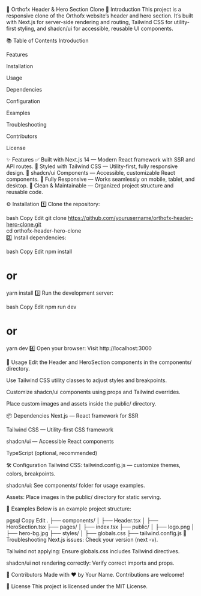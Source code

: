 📌 Orthofx Header & Hero Section Clone
📄 Introduction
This project is a responsive clone of the Orthofx website’s header and hero section. It’s built with Next.js for server-side rendering and routing, Tailwind CSS for utility-first styling, and shadcn/ui for accessible, reusable UI components.

📚 Table of Contents
Introduction

Features

Installation

Usage

Dependencies

Configuration

Examples

Troubleshooting

Contributors

License

✨ Features
✅ Built with Next.js 14 — Modern React framework with SSR and API routes.
🎨 Styled with Tailwind CSS — Utility-first, fully responsive design.
🧩 shadcn/ui Components — Accessible, customizable React components.
📱 Fully Responsive — Works seamlessly on mobile, tablet, and desktop.
🧹 Clean & Maintainable — Organized project structure and reusable code.

⚙️ Installation
1️⃣ Clone the repository:

bash
Copy
Edit
git clone https://github.com/yourusername/orthofx-header-hero-clone.git  
cd orthofx-header-hero-clone  
2️⃣ Install dependencies:

bash
Copy
Edit
npm install
# or
yarn install
3️⃣ Run the development server:

bash
Copy
Edit
npm run dev
# or
yarn dev
4️⃣ Open your browser:
Visit http://localhost:3000

🚀 Usage
Edit the Header and HeroSection components in the components/ directory.

Use Tailwind CSS utility classes to adjust styles and breakpoints.

Customize shadcn/ui components using props and Tailwind overrides.

Place custom images and assets inside the public/ directory.

📦 Dependencies
Next.js — React framework for SSR

Tailwind CSS — Utility-first CSS framework

shadcn/ui — Accessible React components

TypeScript (optional, recommended)

🛠️ Configuration
Tailwind CSS: tailwind.config.js — customize themes, colors, breakpoints.

shadcn/ui: See components/ folder for usage examples.

Assets: Place images in the public/ directory for static serving.

📌 Examples
Below is an example project structure:

pgsql
Copy
Edit
.
├── components/
│   ├── Header.tsx
│   ├── HeroSection.tsx
├── pages/
│   ├── index.tsx
├── public/
│   ├── logo.png
│   ├── hero-bg.jpg
├── styles/
│   ├── globals.css
├── tailwind.config.js
🐞 Troubleshooting
Next.js issues: Check your version (next -v).

Tailwind not applying: Ensure globals.css includes Tailwind directives.

shadcn/ui not rendering correctly: Verify correct imports and props.

👥 Contributors
Made with ❤️ by Your Name. Contributions are welcome!

📜 License
This project is licensed under the MIT License.
